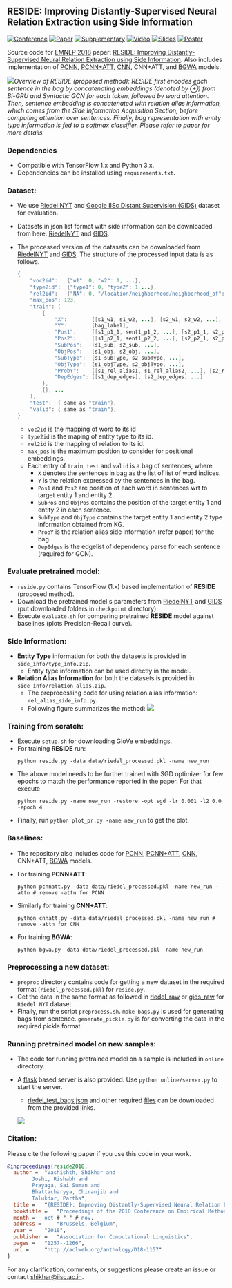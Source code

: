 ## RESIDE: Improving Distantly-Supervised Neural Relation Extraction using Side Information

[![Conference](http://img.shields.io/badge/EMNLP-2018-4b44ce.svg)](https://www.aclweb.org/anthology/D18-1157/)
[![Paper](http://img.shields.io/badge/paper-arxiv.1812.04361-B31B1B.svg)](https://arxiv.org/abs/1812.04361)
[![Supplementary](http://img.shields.io/badge/supplementary-pdf-green.svg)](https://shikhar-vashishth.github.io/assets/pdf/reside_supp.pdf)
[![Video](http://img.shields.io/badge/video-vimeo-blue.svg)](https://vimeo.com/305199302)
[![Slides](http://img.shields.io/badge/slides-pdf-red.svg)](https://shikhar-vashishth.github.io/assets/pdf/slides_reside.pdf)
[![Poster](http://img.shields.io/badge/poster-pdf-9cf.svg)](https://shikhar-vashishth.github.io/assets/pdf/reside_poster.pdf)

Source code for [EMNLP 2018](http://emnlp2018.org) paper: [RESIDE: Improving Distantly-Supervised Neural Relation Extraction using Side Information](http://aclweb.org/anthology/D18-1157). Also includes implementation of [PCNN](http://www.emnlp2015.org/proceedings/EMNLP/pdf/EMNLP203.pdf), [PCNN+ATT](https://www.aclweb.org/anthology/P16-1200), [CNN](https://www.aclweb.org/anthology/C14-1220), CNN+ATT, and [BGWA](https://arxiv.org/pdf/1804.06987.pdf) models.


![](https://github.com/malllabiisc/RESIDE/blob/master/images/overview.png)*Overview of RESIDE (proposed method): RESIDE first encodes each sentence in the bag by concatenating embeddings (denoted by ⊕) from Bi-GRU and Syntactic GCN for each token, followed by word attention.*
*Then, sentence embedding is concatenated with relation alias information, which comes from the Side Information Acquisition Section, before computing attention over sentences. Finally, bag representation with entity type information is fed to a softmax classifier. Please refer to paper for more details.* 


### Dependencies

- Compatible with TensorFlow 1.x and Python 3.x.
- Dependencies can be installed using `requirements.txt`.

### Dataset:

- We use [Riedel NYT](http://iesl.cs.umass.edu/riedel/ecml/) and [Google IISc Distant Supervision (GIDS)](https://arxiv.org/pdf/1804.06987.pdf) dataset​ for evaluation.

- Datasets in json list format with side information can be downloaded from here: [RiedelNYT](https://drive.google.com/file/d/1CUk10FTncaaZspAoh8YkHTML3RJHfW7e/view?usp=sharing) and [GIDS](https://drive.google.com/open?id=1gTNAbv8My2QDmP-OHLFtJFlzPDoCG4aI).  

- The processed version of the datasets can be downloaded from [RiedelNYT](https://drive.google.com/file/d/1UD86c_6O_NSBn2DYirk6ygaHy_fTL-hN/view?usp=sharing) and [GIDS](https://drive.google.com/file/d/1UMS4EmWv5SWXfaSl_ZC4DcT3dk3JyHeq/view?usp=sharing). The structure of the processed input data is as follows.

  ```java
  {
      "voc2id":   {"w1": 0, "w2": 1, ...},
      "type2id":  {"type1": 0, "type2": 1 ...},
      "rel2id":   {"NA": 0, "/location/neighborhood/neighborhood_of": 1, ...}
      "max_pos": 123,
      "train": [
          {
              "X":        [[s1_w1, s1_w2, ...], [s2_w1, s2_w2, ...], ...],
              "Y":        [bag_label],
              "Pos1":     [[s1_p1_1, sent1_p1_2, ...], [s2_p1_1, s2_p1_2, ...], ...],
              "Pos2":     [[s1_p2_1, sent1_p2_2, ...], [s2_p2_1, s2_p2_2, ...], ...],
              "SubPos":   [s1_sub, s2_sub, ...],
              "ObjPos":   [s1_obj, s2_obj, ...],
              "SubType":  [s1_subType, s2_subType, ...],
              "ObjType":  [s1_objType, s2_objType, ...],
              "ProbY":    [[s1_rel_alias1, s1_rel_alias2, ...], [s2_rel_alias1, ... ], ...]
              "DepEdges": [[s1_dep_edges], [s2_dep_edges] ...]
          },
          {}, ...
      ],
      "test":  { same as "train"},
      "valid": { same as "train"},
  }
  ```

  * `voc2id` is the mapping of word to its id
  * `type2id` is the maping of entity type to its id.
  * `rel2id` is the mapping of relation to its id. 
  * `max_pos` is the maximum position to consider for positional embeddings.
  * Each entry of `train`, `test` and `valid` is a bag of sentences, where
    * `X` denotes the sentences in bag as the list of list of word indices.
    * `Y` is the relation expressed by the sentences in the bag.
    * `Pos1` and `Pos2` are position of each word in sentences wrt to target entity 1 and entity 2.
    * `SubPos` and `ObjPos` contains the position of the target entity 1 and entity 2 in each sentence.
    * `SubType` and `ObjType` contains the target entity 1 and entity 2 type information obtained from KG.
    * `ProbY` is the relation alias side information (refer paper) for the bag.
    * `DepEdges` is the edgelist of dependency parse for each sentence (required for GCN).

### Evaluate pretrained model:

- `reside.py` contains TensorFlow (1.x) based implementation of **RESIDE** (proposed method).
- Download the pretrained model's parameters from [RiedelNYT](https://drive.google.com/file/d/1CUk10FTncaaZspAoh8YkHTML3RJHfW7e/view?usp=sharing) and [GIDS](https://drive.google.com/file/d/1X5pKkL6eOkGXw39baq0n9noBXa--5EhE/view?usp=sharing) (put downloaded folders in `checkpoint` directory). 
- Execute `evaluate.sh` for comparing pretrained **RESIDE** model against baselines (plots Precision-Recall curve). 

### Side Information:

- **Entity Type** information for both the datasets is provided in `side_info/type_info.zip`. 
  * Entity type information can be used directly in the model.
- **Relation Alias Information** for both the datasets is provided in `side_info/relation_alias.zip`.
  * The preprocessing code for using relation alias information: `rel_alias_side_info.py`. 
  * Following figure summarizes the method:
  ![](https://github.com/malllabiisc/RESIDE/blob/master/images/relation_alias.png)

### Training from scratch:
- Execute `setup.sh` for downloading GloVe embeddings.
- For training **RESIDE** run:
  ```shell
  python reside.py -data data/riedel_processed.pkl -name new_run
  ```

* The above model needs to be further trained with SGD optimizer for few epochs to match the performance reported in the paper. For that execute

  ```shell
  python reside.py -name new_run -restore -opt sgd -lr 0.001 -l2 0.0 -epoch 4
  ```

* Finally, run `python plot_pr.py -name new_run` to get the plot.

### Baselines:

* The repository also includes code for [PCNN](http://www.emnlp2015.org/proceedings/EMNLP/pdf/EMNLP203.pdf), [PCNN+ATT](https://www.aclweb.org/anthology/P16-1200), [CNN](https://www.aclweb.org/anthology/C14-1220), CNN+ATT, [BGWA](https://arxiv.org/pdf/1804.06987.pdf) models.

* For training **PCNN+ATT**:

  ```shell
  python pcnnatt.py -data data/riedel_processed.pkl -name new_run -attn # remove -attn for PCNN
  ```

  

* Similarly for training **CNN+ATT**:

  ```shell
  python cnnatt.py -data data/riedel_processed.pkl -name new_run # remove -attn for CNN
  ```

* For training **BGWA**:

  ```shell
  python bgwa.py -data data/riedel_processed.pkl -name new_run
  ```

### Preprocessing a new dataset:

* `preproc` directory contains code for getting a new dataset in the required format (`riedel_processed.pkl`) for `reside.py`.
* Get the data in the same format as followed in [riedel_raw](https://drive.google.com/file/d/1D7bZPvrSAbIPaFSG7ZswYQcPA3tmouCw/view?usp=sharing) or [gids_raw](https://drive.google.com/open?id=1gTNAbv8My2QDmP-OHLFtJFlzPDoCG4aI) for `Riedel NYT` dataset.
* Finally, run the script `preprocess.sh`.  `make_bags.py` is used for generating bags from sentence. `generate_pickle.py` is for converting the data in the required pickle format.

### Running pretrained model on new samples:

- The code for running pretrained model on a sample is included in `online` directory.

- A [flask](http://flask.pocoo.org/) based server is also provided. Use `python online/server.py` to start the server.

  - [riedel_test_bags.json](https://drive.google.com/open?id=1tIczJKU5NrZJvR-XHUEh7IrFrvbS_aHn) and other required [files](https://drive.google.com/open?id=17UNttRDo14O_Zgfr6y9tvY57fc0BGEjw) can be downloaded from the provided links.

  ![](./images/demo.png)

### Citation:
Please cite the following paper if you use this code in your work.

```bibtex
@inproceedings{reside2018,
  author = 	"Vashishth, Shikhar and 
  		Joshi, Rishabh and
		Prayaga, Sai Suman and
		Bhattacharyya, Chiranjib and
		Talukdar, Partha",
  title = 	"{RESIDE}: Improving Distantly-Supervised Neural Relation Extraction using Side Information",
  booktitle = 	"Proceedings of the 2018 Conference on Empirical Methods in Natural Language Processing",
  month = 	oct # "-" # nov,
  address = 	"Brussels, Belgium",
  year = 	"2018",
  publisher = 	"Association for Computational Linguistics",
  pages = 	"1257--1266",
  url = 	"http://aclweb.org/anthology/D18-1157"
}
```

For any clarification, comments, or suggestions please create an issue or contact [shikhar@iisc.ac.in](http://shikhar-vashishth.github.io).
